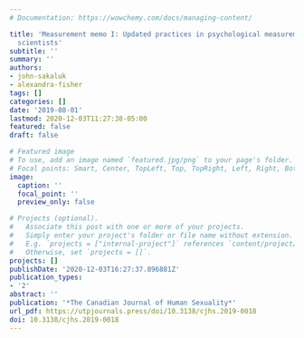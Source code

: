 ```yaml
---
# Documentation: https://wowchemy.com/docs/managing-content/

title: 'Measurement memo I: Updated practices in psychological measurement for sexual
  scientists'
subtitle: ''
summary: ''
authors:
- john-sakaluk
- alexandra-fisher
tags: []
categories: []
date: '2019-08-01'
lastmod: 2020-12-03T11:27:38-05:00
featured: false
draft: false

# Featured image
# To use, add an image named `featured.jpg/png` to your page's folder.
# Focal points: Smart, Center, TopLeft, Top, TopRight, Left, Right, BottomLeft, Bottom, BottomRight.
image:
  caption: ''
  focal_point: ''
  preview_only: false

# Projects (optional).
#   Associate this post with one or more of your projects.
#   Simply enter your project's folder or file name without extension.
#   E.g. `projects = ["internal-project"]` references `content/project/deep-learning/index.md`.
#   Otherwise, set `projects = []`.
projects: []
publishDate: '2020-12-03T16:27:37.896881Z'
publication_types:
- '2'
abstract: ''
publication: '*The Canadian Journal of Human Sexuality*'
url_pdf: https://utpjournals.press/doi/10.3138/cjhs.2019-0018
doi: 10.3138/cjhs.2019-0018
---
```

